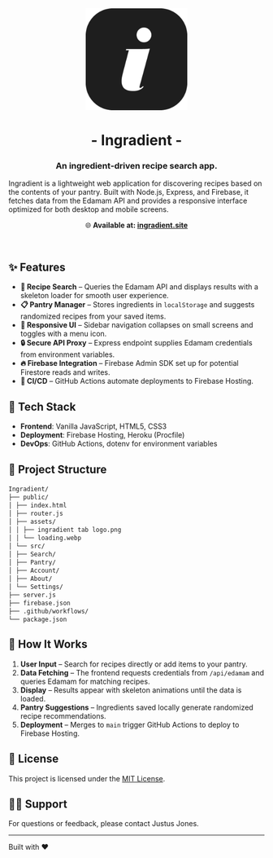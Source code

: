 <div align="center">
  <a href="http://ingradient.site">
    <img src="public/assets/ingradient tab logo.png" alt="Ingradient Logo" width="200">
  </a>
  <h1>- Ingradient -</h1>
  <h3>An ingredient‑driven recipe search app.</h3>
</div>

Ingradient is a lightweight web application for discovering recipes based on the contents of your pantry. Built with Node.js, Express, and Firebase, it fetches data from the Edamam API and provides a responsive interface optimized for both desktop and mobile screens.

<div align="center">

🌐 **Available at: [ingradient.site](http://ingradient.site)**
</div>
<br/>
<div align="center">

</div>

## ✨ Features

- **🔎 Recipe Search** – Queries the Edamam API and displays results with a skeleton loader for smooth user experience.
- **📋 Pantry Manager** – Stores ingredients in `localStorage` and suggests randomized recipes from your saved items.
- **📱 Responsive UI** – Sidebar navigation collapses on small screens and toggles with a menu icon.
- **🔒 Secure API Proxy** – Express endpoint supplies Edamam credentials from environment variables.
- **🔥 Firebase Integration** – Firebase Admin SDK set up for potential Firestore reads and writes.
- **🚀 CI/CD** – GitHub Actions automate deployments to Firebase Hosting.

## 🚀 Tech Stack

- **Frontend**: Vanilla JavaScript, HTML5, CSS3
- **Deployment**: Firebase Hosting, Heroku (Procfile)
- **DevOps**: GitHub Actions, dotenv for environment variables

## 📁 Project Structure
```
Ingradient/
├── public/
│ ├── index.html
│ ├── router.js
│ ├── assets/
│ │ ├── ingradient tab logo.png
│ │ └── loading.webp
│ └── src/
│ ├── Search/
│ ├── Pantry/
│ ├── Account/
│ ├── About/
│ └── Settings/
├── server.js
├── firebase.json
├── .github/workflows/
└── package.json
```

## 🎯 How It Works

1. **User Input** – Search for recipes directly or add items to your pantry.
2. **Data Fetching** – The frontend requests credentials from `/api/edamam` and queries Edamam for matching recipes.
3. **Display** – Results appear with skeleton animations until the data is loaded.
4. **Pantry Suggestions** – Ingredients saved locally generate randomized recipe recommendations.
5. **Deployment** – Merges to `main` trigger GitHub Actions to deploy to Firebase Hosting.

## 📝 License

This project is licensed under the [MIT License](./LICENSE).

## 🙋‍♂️ Support

For questions or feedback, please contact Justus Jones.

---

Built with ❤️
